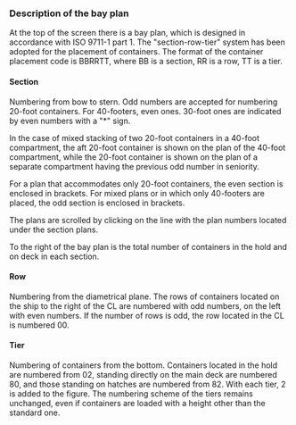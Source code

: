 ### Description of the bay plan
At the top of the screen there is a bay plan, which is designed in accordance with ISO 9711-1 part 1.
The "section-row-tier" system has been adopted for the placement of containers. The format of the container placement code is BBRRTT, where BB is a section, RR is a row, TT is a tier.

#### Section 
Numbering from bow to stern. Odd numbers are accepted for numbering 20-foot containers. For 40-footers, even ones. 30-foot ones are indicated by even numbers with a "*" sign. 

In the case of mixed stacking of two 20-foot containers in a 40-foot compartment, the aft 20-foot container is shown on the plan of the 40-foot compartment, while the 20-foot container is shown on the plan of a separate compartment having the previous odd number in seniority. 

For a plan that accommodates only 20-foot containers, the even section is enclosed in brackets. For mixed plans or in which only 40-footers are placed, the odd section is enclosed in brackets. 

The plans are scrolled by clicking on the line with the plan numbers located under the section plans.

To the right of the bay plan is the total number of containers in the hold and on deck in each section.

#### Row
Numbering from the diametrical plane. The rows of containers located on the ship to the right of the CL are numbered with odd numbers, on the left with even numbers. If the number of rows is odd, the row located in the CL is numbered 00.

#### Tier
Numbering of containers from the bottom. Containers located in the hold are numbered from 02, standing directly on the main deck are numbered 80, and those standing on hatches are numbered from 82. With each tier, 2 is added to the figure. The numbering scheme of the tiers remains unchanged, even if containers are loaded with a height other than the standard one.